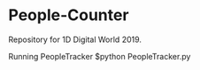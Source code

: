 # People-Counter
Repository for 1D Digital World 2019. 

Running PeopleTracker
$python PeopleTracker.py

